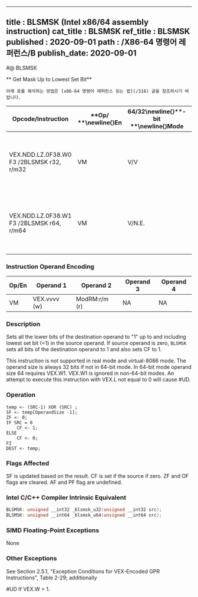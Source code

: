 ----------------------------
title : BLSMSK (Intel x86/64 assembly instruction)
cat_title : BLSMSK
ref_title : BLSMSK
published : 2020-09-01
path : /X86-64 명령어 레퍼런스/B
publish_date: 2020-09-01
----------------------------


#@ BLSMSK

** Get Mask Up to Lowest Set Bit**

```lec-info
아래 표를 해석하는 방법은 [x86-64 명령어 레퍼런스 읽는 법](/316) 글을 참조하시기 바랍니다.
```

|**Opcode/Instruction**|**Op/ **\newline{}**En**|**64/32**\newline{}**-bit **\newline{}**Mode**|**CPUID **\newline{}**Feature **\newline{}**Flag**|**Description**|
|----------------------|------------------------|----------------------------------------------|--------------------------------------------------|---------------|
|VEX.NDD.LZ.0F38.W0 F3 /2BLSMSK r32, r/m32|VM|V/V|BMI1|Set all lower bits in r32 to "1" starting from bit 0 to lowest set bit in r/m32.|
|VEX.NDD.LZ.0F38.W1 F3 /2BLSMSK r64, r/m64|VM|V/N.E.|BMI1|Set all lower bits in r64 to "1" starting from bit 0 to lowest set bit in r/m64.|
### Instruction Operand Encoding


|Op/En|Operand 1|Operand 2|Operand 3|Operand 4|
|-----|---------|---------|---------|---------|
|VM|VEX.vvvv (w)|ModRM:r/m (r)|NA|NA|
### Description


Sets all the lower bits of the destination operand to "1" up to and including lowest set bit (=1) in the source operand. If source operand is zero, `BLSMSK` sets all bits of the destination operand to 1 and also sets CF to 1.

This instruction is not supported in real mode and virtual-8086 mode. The operand size is always 32 bits if not in 64-bit mode. In 64-bit mode operand size 64 requires VEX.W1. VEX.W1 is ignored in non-64-bit modes. An attempt to execute this instruction with VEX.L not equal to 0 will cause #UD.


### Operation

```info-verb
temp <- (SRC-1) XOR (SRC) ;
SF <- temp[OperandSize -1];
ZF <- 0;
IF SRC = 0
    CF <- 1;
ELSE
    CF <- 0;
FI
DEST <- temp;
```
### Flags Affected


SF is updated based on the result. CF is set if the source if zero. ZF and OF flags are cleared. AF and PF flag are undefined.


### Intel C/C++ Compiler Intrinsic Equivalent

```cpp
BLSMSK: unsigned __int32 _blsmsk_u32(unsigned __int32 src);
BLSMSK: unsigned __int64 _blsmsk_u64(unsigned __int64 src);
```
### SIMD Floating-Point Exceptions


None

### Other Exceptions


See Section 2.5.1, "Exception Conditions for VEX-Encoded GPR Instructions", Table 2-29; additionally

#UD  If VEX.W = 1.

